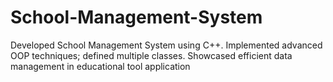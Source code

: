 # School-Management-System
Developed School Management System using C++. Implemented advanced OOP techniques; defined multiple classes. Showcased efficient data management in educational tool application
